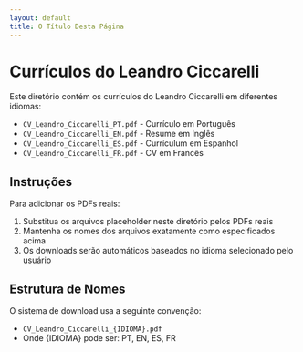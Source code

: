 ```yaml
---
layout: default
title: O Título Desta Página
---
```

# Currículos do Leandro Ciccarelli

Este diretório contém os currículos do Leandro Ciccarelli em diferentes idiomas:

- `CV_Leandro_Ciccarelli_PT.pdf` - Currículo em Português
- `CV_Leandro_Ciccarelli_EN.pdf` - Resume em Inglês  
- `CV_Leandro_Ciccarelli_ES.pdf` - Currículum em Espanhol
- `CV_Leandro_Ciccarelli_FR.pdf` - CV em Francês

## Instruções

Para adicionar os PDFs reais:

1. Substitua os arquivos placeholder neste diretório pelos PDFs reais
2. Mantenha os nomes dos arquivos exatamente como especificados acima
3. Os downloads serão automáticos baseados no idioma selecionado pelo usuário

## Estrutura de Nomes

O sistema de download usa a seguinte convenção:
- `CV_Leandro_Ciccarelli_{IDIOMA}.pdf`
- Onde {IDIOMA} pode ser: PT, EN, ES, FR